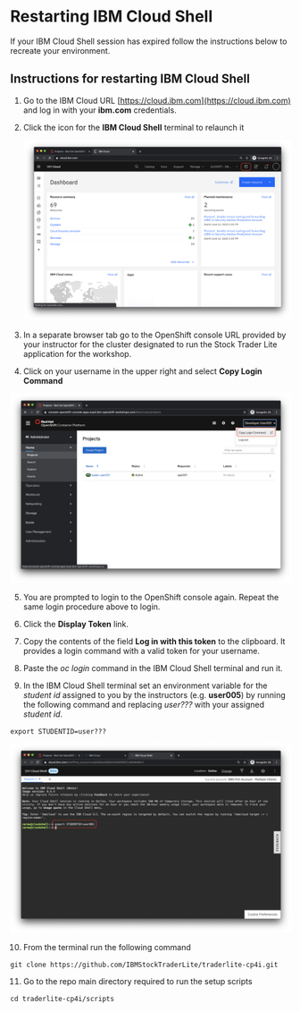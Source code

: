 # Restarting IBM Cloud Shell

If your IBM Cloud Shell session has expired follow the instructions below to recreate your environment.


## Instructions for restarting  IBM Cloud Shell

1. Go to the IBM Cloud URL [https://cloud.ibm.com](https://cloud.ibm.com) and log in with your **ibm.com** credentials.

2. Click the icon for  the **IBM Cloud Shell** terminal to relaunch it

   ![IBM Cloud Shell](images/ibm-cloud-shell.png)   

3. In a separate browser tab go to the OpenShift console URL provided by your instructor  for the cluster designated to run the Stock Trader Lite application for the workshop.

4. Click on your username in the upper right and select **Copy Login Command**

  ![Copy Login Command](images/copy-login-command.png)

5. You are prompted to login to the OpenShift console again. Repeat the same login procedure above to login.

6. Click the **Display Token** link.

7. Copy the contents of the field **Log in with this token** to the clipboard. It provides a login command with a valid token for your username.

8.  Paste the *oc login* command in  the IBM Cloud Shell terminal and run it.

9. In the IBM Cloud Shell terminal set an environment variable for the  *student id* assigned to you by the instructors (e.g. **user005**) by running the following command and replacing *user???* with your assigned *student id*.

```
export STUDENTID=user???
```
   ![Set STUDENTID](images/set-student-id.png)

10. From the terminal run the following command

```
git clone https://github.com/IBMStockTraderLite/traderlite-cp4i.git
```

11. Go to the repo main directory required to run the setup scripts

```
cd traderlite-cp4i/scripts
```
